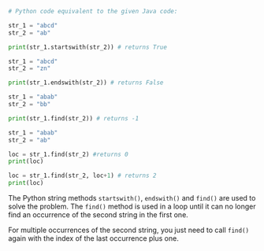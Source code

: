 ```python
# Python code equivalent to the given Java code:

str_1 = "abcd"
str_2 = "ab"

print(str_1.startswith(str_2)) # returns True

str_1 = "abcd"
str_2 = "zn"

print(str_1.endswith(str_2)) # returns False

str_1 = "abab"
str_2 = "bb"

print(str_1.find(str_2)) # returns -1

str_1 = "abab"
str_2 = "ab"

loc = str_1.find(str_2) #returns 0
print(loc)

loc = str_1.find(str_2, loc+1) # returns 2
print(loc)
```

The Python string methods `startswith()`, `endswith()` and `find()` are used to solve the problem. The `find()` method is used in a loop until it can no longer find an occurrence of the second string in the first one.

For multiple occurrences of the second string, you just need to call `find()` again with the index of the last occurrence plus one.
